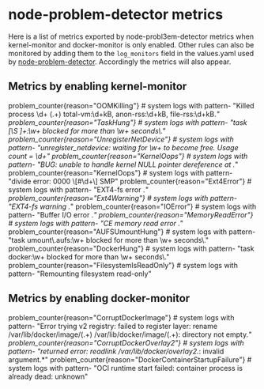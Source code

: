 # node-problem-detector metrics

Here is a list of metrics exported by node-probl3em-detector metrics when kernel-monitor and docker-monitor is only enabled. Other rules can also be monitored by adding them to the `log_monitors` field in the values.yaml used by [node-problem-detector](https://git.app.uib.no/caleno/helm-charts/-/blob/master/stable/node-problem-detector/values.yaml). Accordingly the metrics will also appear.

## Metrics by enabling kernel-monitor

problem_counter{reason="OOMKilling"} # system logs with pattern- "Killed process \\d+ (.+) total-vm:\\d+kB, anon-rss:\\d+kB, file-rss:\\d+kB._"
problem_counter{reason="TaskHung"} # system logs with pattern- "task [\\S ]+:\\w+ blocked for more than \\w+ seconds\\."
problem_counter{reason="UnregisterNetDevice"} # system logs with pattern- "unregister_netdevice: waiting for \\w+ to become free. Usage count = \\d+"
problem_counter{reason="KernelOops"} # system logs with pattern- "BUG: unable to handle kernel NULL pointer dereference at ._"
problem_counter{reason="KernelOops"} # system logs with pattern- "divide error: 0000 \\[#\\d+\\] SMP"
problem_counter{reason="Ext4Error"} # system logs with pattern- "EXT4-fs error ._"
problem_counter{reason="Ext4Warning"} # system logs with pattern- "EXT4-fs warning ._"
problem_counter{reason="IOError"} # system logs with pattern- "Buffer I/O error ._"
problem_counter{reason="MemoryReadError"} # system logs with pattern- "CE memory read error ._"
problem_counter{reason="AUFSUmountHung"} # system logs with pattern- "task umount\\.aufs:\\w+ blocked for more than \\w+ seconds\\."
problem_counter{reason="DockerHung"} # system logs with pattern- "task docker:\\w+ blocked for more than \\w+ seconds\\."
problem_counter{reason="FilesystemIsReadOnly"} # system logs with pattern- "Remounting filesystem read-only"

## Metrics by enabling docker-monitor

problem_counter{reason="CorruptDockerImage"} # system logs with pattern- "Error trying v2 registry: failed to register layer: rename /var/lib/docker/image/(.+) /var/lib/docker/image/(.+): directory not empty._"
problem_counter{reason="CorruptDockerOverlay2"} # system logs with pattern- "returned error: readlink /var/lib/docker/overlay2._: invalid argument.\*"
problem_counter{reason="DockerContainerStartupFailure"} # system logs with pattern- "OCI runtime start failed: container process is already dead: unknown"
